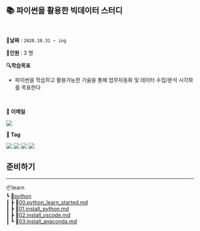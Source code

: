 **📚 파이썬을 활용한 빅데이터 스터디**
--
</br>


**🌈날짜** : `2020.10.31 ~ ing`

**👶인원** : 3 명

**🔍학습목표**

- 파이썬을 학습하고 활용가능한 기술을 통해 업무자동화 및 데이터 수집/분석 시각화를 목표한다

<br/>

**📩 이메일**

![](https://img.shields.io/badge/-kimbyungyoun91%40gmail.com-%23D14836)

**🧲 Tag**

![](https://img.shields.io/badge/-python%203.9-%233776AB) ![](https://img.shields.io/badge/-Anaconda-%2342B029) ![](https://img.shields.io/badge/-Jupyter%20Notebook-%23F37626) ![](https://img.shields.io/badge/-pandas-%23150458)


**준비하기**
--
---
📦learn<br/>
 ┗ 📂[python](https://github.com/devyoon91/study_thebigdata/tree/main/learn/python)<br/>
 ┃ ┣ 📜[00.python_learn_started.md](https://github.com/devyoon91/study_thebigdata/blob/main/learn/python/00.python_learn_started.md)<br/>
 ┃ ┣ 📜[01.install_python.md](https://github.com/devyoon91/study_thebigdata/blob/main/learn/python/01.install_python.md)<br/>
 ┃ ┣ 📜[02.install_vscode.md](https://github.com/devyoon91/study_thebigdata/blob/main/learn/python/02.install_vscode.md)<br/>
 ┃ ┗ 📜[03.install_anaconda.md](https://github.com/devyoon91/study_thebigdata/blob/main/learn/python/03.install_anaconda.md)<br/>
